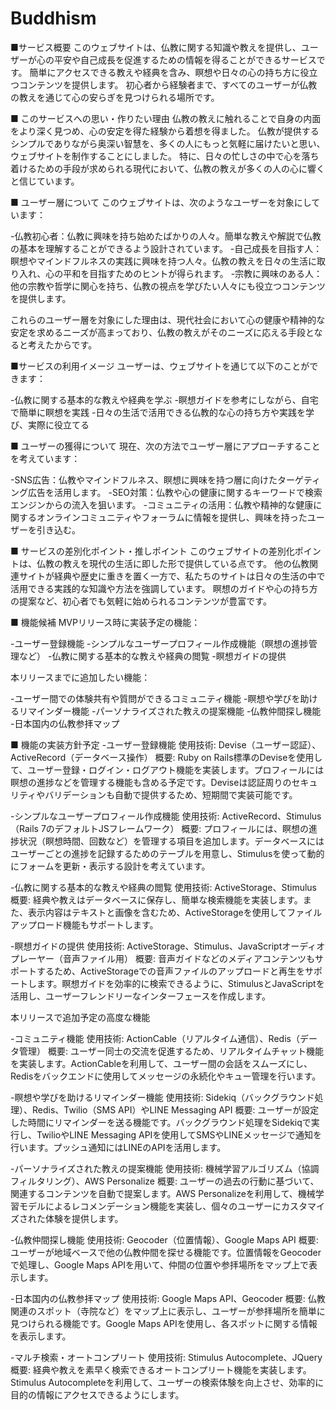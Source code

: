 # Buddhism
■サービス概要
このウェブサイトは、仏教に関する知識や教えを提供し、ユーザーが心の平安や自己成長を促進するための情報を得ることができるサービスです。
簡単にアクセスできる教えや経典を含み、瞑想や日々の心の持ち方に役立つコンテンツを提供します。
初心者から経験者まで、すべてのユーザーが仏教の教えを通じて心の安らぎを見つけられる場所です。

■ このサービスへの思い・作りたい理由
仏教の教えに触れることで自身の内面をより深く見つめ、心の安定を得た経験から着想を得ました。
仏教が提供するシンプルでありながら奥深い智慧を、多くの人にもっと気軽に届けたいと思い、ウェブサイトを制作することにしました。
特に、日々の忙しさの中で心を落ち着けるための手段が求められる現代において、仏教の教えが多くの人の心に響くと信じています。

■ ユーザー層について
このウェブサイトは、次のようなユーザーを対象にしています：

-仏教初心者：仏教に興味を持ち始めたばかりの人々。簡単な教えや解説で仏教の基本を理解することができるよう設計されています。
-自己成長を目指す人：瞑想やマインドフルネスの実践に興味を持つ人々。仏教の教えを日々の生活に取り入れ、心の平和を目指すためのヒントが得られます。
-宗教に興味のある人：他の宗教や哲学に関心を持ち、仏教の視点を学びたい人々にも役立つコンテンツを提供します。

これらのユーザー層を対象にした理由は、現代社会において心の健康や精神的な安定を求めるニーズが高まっており、仏教の教えがそのニーズに応える手段となると考えたからです。

■サービスの利用イメージ
ユーザーは、ウェブサイトを通じて以下のことができます：

-仏教に関する基本的な教えや経典を学ぶ
-瞑想ガイドを参考にしながら、自宅で簡単に瞑想を実践
-日々の生活で活用できる仏教的な心の持ち方や実践を学び、実際に役立てる

■ ユーザーの獲得について
現在、次の方法でユーザー層にアプローチすることを考えています：

-SNS広告：仏教やマインドフルネス、瞑想に興味を持つ層に向けたターゲティング広告を活用します。
-SEO対策：仏教や心の健康に関するキーワードで検索エンジンからの流入を狙います。
-コミュニティの活用：仏教や精神的な健康に関するオンラインコミュニティやフォーラムに情報を提供し、興味を持ったユーザーを引き込む。

■ サービスの差別化ポイント・推しポイント
このウェブサイトの差別化ポイントは、仏教の教えを現代の生活に即した形で提供している点です。
他の仏教関連サイトが経典や歴史に重きを置く一方で、私たちのサイトは日々の生活の中で活用できる実践的な知識や方法を強調しています。
瞑想のガイドや心の持ち方の提案など、初心者でも気軽に始められるコンテンツが豊富です。

■ 機能候補
MVPリリース時に実装予定の機能：

-ユーザー登録機能
-シンプルなユーザープロフィール作成機能（瞑想の進捗管理など）
-仏教に関する基本的な教えや経典の閲覧
-瞑想ガイドの提供

本リリースまでに追加したい機能：

-ユーザー間での体験共有や質問ができるコミュニティ機能
-瞑想や学びを助けるリマインダー機能
-パーソナライズされた教えの提案機能
-仏教仲間探し機能
-日本国内の仏教参拝マップ

■ 機能の実装方針予定
-ユーザー登録機能
使用技術: Devise（ユーザー認証）、ActiveRecord（データベース操作）
概要: Ruby on Rails標準のDeviseを使用して、ユーザー登録・ログイン・ログアウト機能を実装します。プロフィールには瞑想の進捗などを管理する機能も含める予定です。Deviseは認証周りのセキュリティやバリデーションも自動で提供するため、短期間で実装可能です。

-シンプルなユーザープロフィール作成機能
使用技術: ActiveRecord、Stimulus（Rails 7のデフォルトJSフレームワーク）
概要: プロフィールには、瞑想の進捗状況（瞑想時間、回数など）を管理する項目を追加します。データベースにはユーザーごとの進捗を記録するためのテーブルを用意し、Stimulusを使って動的にフォームを更新・表示する設計を考えています。

-仏教に関する基本的な教えや経典の閲覧
使用技術: ActiveStorage、Stimulus
概要: 経典や教えはデータベースに保存し、簡単な検索機能を実装します。また、表示内容はテキストと画像を含むため、ActiveStorageを使用してファイルアップロード機能もサポートします。

-瞑想ガイドの提供
使用技術: ActiveStorage、Stimulus、JavaScriptオーディオプレーヤー（音声ファイル用）
概要: 音声ガイドなどのメディアコンテンツもサポートするため、ActiveStorageでの音声ファイルのアップロードと再生をサポートします。瞑想ガイドを効率的に検索できるように、StimulusとJavaScriptを活用し、ユーザーフレンドリーなインターフェースを作成します。

本リリースで追加予定の高度な機能

-コミュニティ機能
使用技術: ActionCable（リアルタイム通信）、Redis（データ管理）
概要: ユーザー同士の交流を促進するため、リアルタイムチャット機能を実装します。ActionCableを利用して、ユーザー間の会話をスムーズにし、Redisをバックエンドに使用してメッセージの永続化やキュー管理を行います。

-瞑想や学びを助けるリマインダー機能
使用技術: Sidekiq（バックグラウンド処理）、Redis、Twilio（SMS API）やLINE Messaging API
概要: ユーザーが設定した時間にリマインダーを送る機能です。バックグラウンド処理をSidekiqで実行し、TwilioやLINE Messaging APIを使用してSMSやLINEメッセージで通知を行います。プッシュ通知にはLINEのAPIを活用します。

-パーソナライズされた教えの提案機能
使用技術: 機械学習アルゴリズム（協調フィルタリング）、AWS Personalize
概要: ユーザーの過去の行動に基づいて、関連するコンテンツを自動で提案します。AWS Personalizeを利用して、機械学習モデルによるレコメンデーション機能を実装し、個々のユーザーにカスタマイズされた体験を提供します。

-仏教仲間探し機能
使用技術: Geocoder（位置情報）、Google Maps API
概要: ユーザーが地域ベースで他の仏教仲間を探せる機能です。位置情報をGeocoderで処理し、Google Maps APIを用いて、仲間の位置や参拝場所をマップ上で表示します。

-日本国内の仏教参拝マップ
使用技術: Google Maps API、Geocoder
概要: 仏教関連のスポット（寺院など）をマップ上に表示し、ユーザーが参拝場所を簡単に見つけられる機能です。Google Maps APIを使用し、各スポットに関する情報を表示します。

-マルチ検索・オートコンプリート
使用技術: Stimulus Autocomplete、JQuery
概要: 経典や教えを素早く検索できるオートコンプリート機能を実装します。Stimulus Autocompleteを利用して、ユーザーの検索体験を向上させ、効率的に目的の情報にアクセスできるようにします。